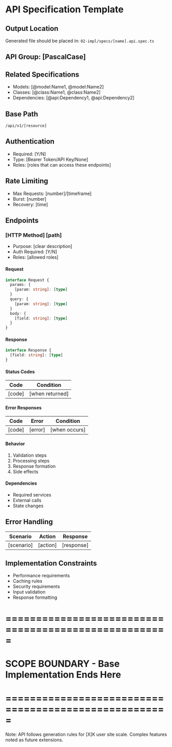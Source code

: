 # API Specification Template

## Output Location
Generated file should be placed in: `02-impl/specs/[name].api.spec.ts`

## API Group: [PascalCase]

## Related Specifications
- Models: [@model:Name1, @model:Name2]
- Classes: [@class:Name1, @class:Name2]
- Dependencies: [@api:Dependency1, @api:Dependency2]

## Base Path
`/api/v1/[resource]`

## Authentication
- Required: [Y/N]
- Type: [Bearer Token/API Key/None]
- Roles: [roles that can access these endpoints]

## Rate Limiting
- Max Requests: [number]/[timeframe]
- Burst: [number]
- Recovery: [time]

## Endpoints

### [HTTP Method] [path]
- Purpose: [clear description]
- Auth Required: [Y/N]
- Roles: [allowed roles]

#### Request
```typescript
interface Request {
  params: {
    [param: string]: [type]
  }
  query: {
    [param: string]: [type]
  }
  body: {
    [field: string]: [type]
  }
}
```

#### Response
```typescript
interface Response {
  [field: string]: [type]
}
```

#### Status Codes
| Code | Condition |
|------|-----------|
| [code] | [when returned] |

#### Error Responses
| Code | Error | Condition |
|------|-------|-----------|
| [code] | [error] | [when occurs] |

#### Behavior
1. Validation steps
2. Processing steps
3. Response formation
4. Side effects

#### Dependencies
- Required services
- External calls
- State changes

## Error Handling
| Scenario | Action | Response |
|----------|--------|----------|
| [scenario] | [action] | [response] |

## Implementation Constraints
- Performance requirements
- Caching rules
- Security requirements
- Input validation
- Response formatting

# =====================================================
# SCOPE BOUNDARY - Base Implementation Ends Here
# =====================================================

Note: API follows generation rules for [X]K user site scale.
Complex features noted as future extensions. 